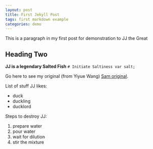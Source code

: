 ```yaml
---
layout: post
title: First Jekyll Post
tags: first markdown example
categories: demo
---
```


This is a paragraph in my first post for demonstration to JJ the Great

## Heading Two 

**JJ is a legendary Salted Fish**
`# Initiate Saltiness
var salt;
`



Go here to see my original (from Yiyue Wang) [Sam original](https://freezeen3.github.io/index_yiyuewang).

List of stuff JJ likes:

- duck
- duckling
- ducklord

Steps to destroy JJ:

1. prepare water
2. pour water 
6. wait for dilution
2. stir the mixture
